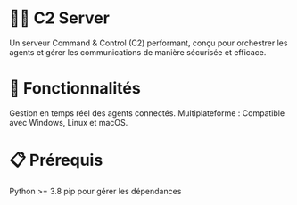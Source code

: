 # 🕵️‍♂️ C2 Server
Un serveur Command & Control (C2) performant, conçu pour orchestrer les agents et gérer les communications de manière sécurisée et efficace.

# 🚀 Fonctionnalités
Gestion en temps réel des agents connectés.
Multiplateforme : Compatible avec Windows, Linux et macOS.

# 📋 Prérequis
Python >= 3.8
pip pour gérer les dépendances
